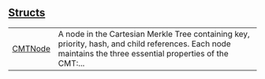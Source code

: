 
## [Structs](./cartesian_merkle_tree-library-node-structs.md)

| | |
|:---|:---|
| [CMTNode](./cartesian_merkle_tree-library-node-CMTNode.md) | A node in the Cartesian Merkle Tree containing key, priority, hash, and child references. Each node maintains the three essential properties of the CMT:... |

